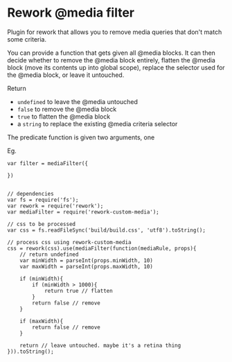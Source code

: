 # Rework @media filter

Plugin for rework that allows you to remove media queries that don't match some criteria. 

You can provide a function that gets given all @media blocks. It can then decide whether to remove the @media block entirely, flatten the @media block  (move its contents up into global scope), replace the selector used for the @media block, or leave it untouched.

Return 
* `undefined` to leave the @media untouched
* `false` to remove the @media block
* `true` to flatten the @media block
* a `string` to replace the existing @media criteria selector

The predicate function is given two arguments, one 

Eg.

```
var filter = mediaFilter({
    
})


// dependencies
var fs = require('fs');
var rework = require('rework');
var mediaFilter = require('rework-custom-media');

// css to be processed
var css = fs.readFileSync('build/build.css', 'utf8').toString();

// process css using rework-custom-media
css = rework(css).use(mediaFilter(function(mediaRule, props){
    // return undefined
    var minWidth = parseInt(props.minWidth, 10)
    var maxWidth = parseInt(props.maxWidth, 10)

    if (minWidth){
        if (minWidth > 1000){
            return true // flatten
        }
        return false // remove
    }

    if (maxWidth){
        return false // remove
    }

    return // leave untouched. maybe it's a retina thing
})).toString();






```

